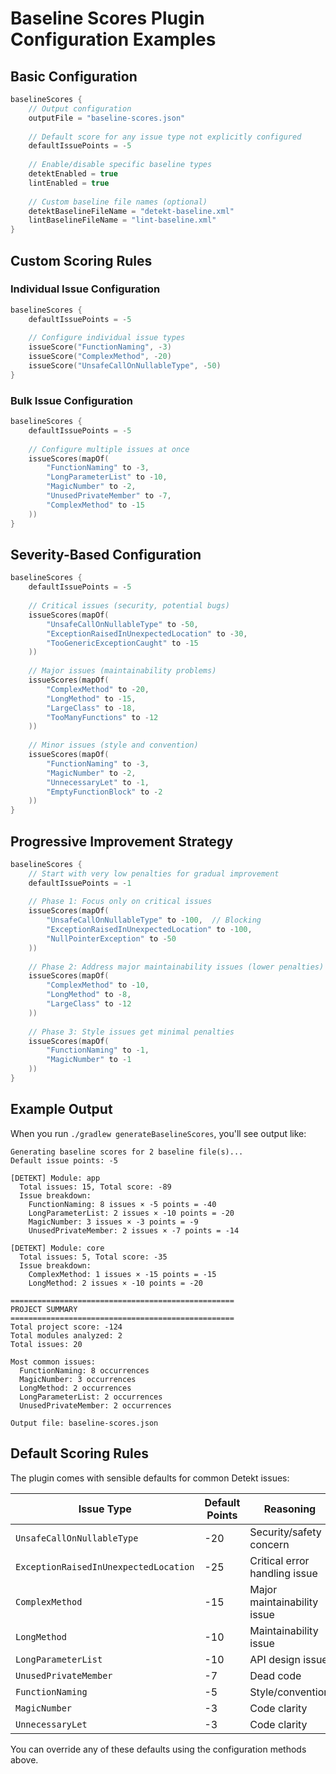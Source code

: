 # Baseline Scores Plugin Configuration Examples

## Basic Configuration

```kotlin
baselineScores {
    // Output configuration
    outputFile = "baseline-scores.json"
    
    // Default score for any issue type not explicitly configured
    defaultIssuePoints = -5
    
    // Enable/disable specific baseline types
    detektEnabled = true
    lintEnabled = true
    
    // Custom baseline file names (optional)
    detektBaselineFileName = "detekt-baseline.xml"
    lintBaselineFileName = "lint-baseline.xml"
}
```

## Custom Scoring Rules

### Individual Issue Configuration

```kotlin
baselineScores {
    defaultIssuePoints = -5
    
    // Configure individual issue types
    issueScore("FunctionNaming", -3)
    issueScore("ComplexMethod", -20)
    issueScore("UnsafeCallOnNullableType", -50)
}
```

### Bulk Issue Configuration

```kotlin
baselineScores {
    defaultIssuePoints = -5
    
    // Configure multiple issues at once
    issueScores(mapOf(
        "FunctionNaming" to -3,
        "LongParameterList" to -10,
        "MagicNumber" to -2,
        "UnusedPrivateMember" to -7,
        "ComplexMethod" to -15
    ))
}
```

## Severity-Based Configuration

```kotlin
baselineScores {
    defaultIssuePoints = -5
    
    // Critical issues (security, potential bugs)
    issueScores(mapOf(
        "UnsafeCallOnNullableType" to -50,
        "ExceptionRaisedInUnexpectedLocation" to -30,
        "TooGenericExceptionCaught" to -15
    ))
    
    // Major issues (maintainability problems)
    issueScores(mapOf(
        "ComplexMethod" to -20,
        "LongMethod" to -15,
        "LargeClass" to -18,
        "TooManyFunctions" to -12
    ))
    
    // Minor issues (style and convention)
    issueScores(mapOf(
        "FunctionNaming" to -3,
        "MagicNumber" to -2,
        "UnnecessaryLet" to -1,
        "EmptyFunctionBlock" to -2
    ))
}
```

## Progressive Improvement Strategy

```kotlin
baselineScores {
    // Start with very low penalties for gradual improvement
    defaultIssuePoints = -1
    
    // Phase 1: Focus only on critical issues
    issueScores(mapOf(
        "UnsafeCallOnNullableType" to -100,  // Blocking
        "ExceptionRaisedInUnexpectedLocation" to -100,
        "NullPointerException" to -50
    ))
    
    // Phase 2: Address major maintainability issues (lower penalties)
    issueScores(mapOf(
        "ComplexMethod" to -10,
        "LongMethod" to -8,
        "LargeClass" to -12
    ))
    
    // Phase 3: Style issues get minimal penalties
    issueScores(mapOf(
        "FunctionNaming" to -1,
        "MagicNumber" to -1
    ))
}
```

## Example Output

When you run `./gradlew generateBaselineScores`, you'll see output like:

```
Generating baseline scores for 2 baseline file(s)...
Default issue points: -5

[DETEKT] Module: app
  Total issues: 15, Total score: -89
  Issue breakdown:
    FunctionNaming: 8 issues × -5 points = -40
    LongParameterList: 2 issues × -10 points = -20
    MagicNumber: 3 issues × -3 points = -9
    UnusedPrivateMember: 2 issues × -7 points = -14

[DETEKT] Module: core
  Total issues: 5, Total score: -35
  Issue breakdown:
    ComplexMethod: 1 issues × -15 points = -15
    LongMethod: 2 issues × -10 points = -20

==================================================
PROJECT SUMMARY
==================================================
Total project score: -124
Total modules analyzed: 2
Total issues: 20

Most common issues:
  FunctionNaming: 8 occurrences
  MagicNumber: 3 occurrences
  LongMethod: 2 occurrences
  LongParameterList: 2 occurrences
  UnusedPrivateMember: 2 occurrences

Output file: baseline-scores.json
```

## Default Scoring Rules

The plugin comes with sensible defaults for common Detekt issues:

| Issue Type | Default Points | Reasoning |
|------------|----------------|-----------|
| `UnsafeCallOnNullableType` | -20 | Security/safety concern |
| `ExceptionRaisedInUnexpectedLocation` | -25 | Critical error handling issue |
| `ComplexMethod` | -15 | Major maintainability issue |
| `LongMethod` | -10 | Maintainability issue |
| `LongParameterList` | -10 | API design issue |
| `UnusedPrivateMember` | -7 | Dead code |
| `FunctionNaming` | -5 | Style/convention |
| `MagicNumber` | -3 | Code clarity |
| `UnnecessaryLet` | -3 | Code clarity |

You can override any of these defaults using the configuration methods above.
